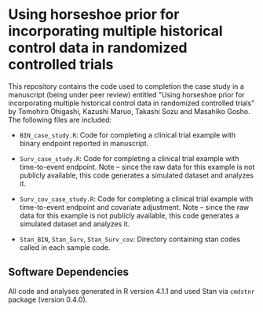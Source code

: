 # Using horseshoe prior for incorporating multiple historical control data in randomized controlled trials

This repository contains the code used to completion the case study in a manuscript (being under peer review) entitled "Using horseshoe prior for incorporating multiple historical control data in randomized controlled trials" by Tomohiro Ohigashi, Kazushi Maruo, Takashi Sozu and Masahiko Gosho.
The following files are included:

- `BIN_case_study.R`: Code for completing a clinical trial example with binary endpoint reported in manuscript.

- `Surv_case_study.R`: Code for completing a clinical trial example with time-to-event endpoint. Note – since the raw data for this example is not publicly available, this code generates a simulated dataset and analyzes it.

- `Surv_cov_case_study.R`: Code for completing a clinical trial example with time-to-event endpoint and covariate adjustment. Note – since the raw data for this example is not publicly available, this code generates a simulated dataset and analyzes it.

- `Stan_BIN`, `Stan_Surv`, `Stan_Surv_cov`: Directory containing stan codes called in each sample code.

## Software Dependencies
All code and analyses generated in R version 4.1.1 and used Stan via `cmdstnr` package (version 0.4.0).


